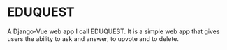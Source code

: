 # EDUQUEST
A Django-Vue web app I call EDUQUEST. It is a simple web app that gives users the ability to ask and answer, to upvote and to delete.
